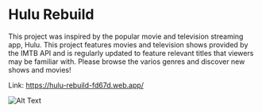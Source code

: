 # Hulu Rebuild

This project was inspired by the popular movie and television streaming app, Hulu. This project features movies and television shows provided by the IMTB API and is regularly updated to feature relevant titles that viewers may be familiar with. Please browse the varios genres and discover new shows and movies!

Link: https://hulu-rebuild-fd67d.web.app/

![Alt Text](https://media.giphy.com/media/WAp4Kcaxs4QAz9dfrk/giphy.gif)
